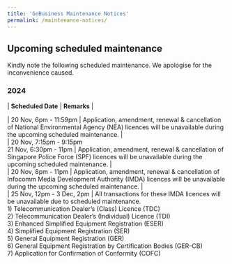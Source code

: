 ```yaml
---
title: 'GoBusiness Maintenance Notices'
permalink: /maintenance-notices/
---
```


## Upcoming scheduled maintenance

Kindly note the following scheduled maintenance. We apologise for the inconvenience caused. 


### 2024 

| **Scheduled Date** | **Remarks** |  


| 20 Nov, 6pm - 11:59pm | Application, amendment, renewal & cancellation of National Environmental Agency (NEA) licences will be unavailable during the upcoming scheduled maintenance. |     
| 20 Nov, 7:15pm - 9:15pm<br>21 Nov, 6:30pm - 11pm | Application, amendment, renewal & cancellation of Singapore Police Force (SPF) licences will be unavailable during the upcoming scheduled maintenance. |      
| 20 Nov, 8pm - 11pm | Application, amendment, renewal & cancellation of Infocomm Media Development Authority (IMDA) licences will be unavailable during the upcoming scheduled maintenance. |     
| 25 Nov, 12pm - 3 Dec, 2pm | All transactions for these IMDA licences will be unavailable due to scheduled maintenance.<br>1) Telecommunication Dealer’s (Class) Licence (TDC)<br>2) Telecommunication Dealer’s (Individual) Licence (TDI)<br>3) Enhanced Simplified Equipment Registration (ESER)<br>4) Simplified Equipment Registration (SER)<br>5) General Equipment Registration (GER)<br>6) General Equipment Registration by Certification Bodies (GER-CB)<br>7)  Application for Confirmation of Conformity (COFC)    






<script src="/jquery/jquery.min.js"></script> <script src="/jquery/resize-tables.js"></script>
